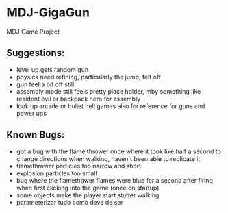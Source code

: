 # MDJ-GigaGun
MDJ Game Project

## Suggestions:
 - level up gets random gun
 - physics need refining, particularly the jump, felt off
 - gun feel a bit off still
 - assembly mode still feels pretty place holder, mby something like resident evil or backpack hero for assembly
 - look up arcade or bullet hell games also for reference for guns and power ups

## Known Bugs:
 - got a bug with the flame thrower once where it took like half a second to change directions when walking, haven't been able to replicate it
 - flamethrower particles too narrow and short
 - explosion particles too small
 - bug where the flamethower flames were blue for a second after firing when first clicking into the game (once on startup)
 - some objects make the player start stutter walking
 - parameterizar tudo como deve de ser